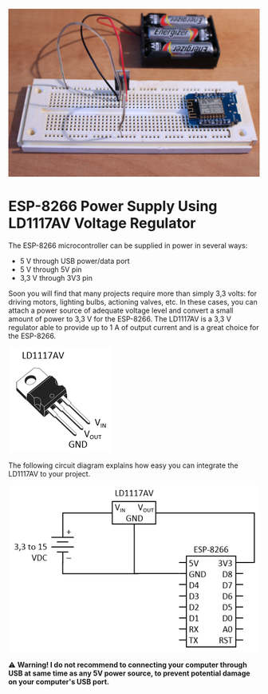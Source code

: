 ![Photo](Photo.jpg)

# ESP-8266 Power Supply Using LD1117AV Voltage Regulator

The ESP-8266 microcontroller can be supplied in power in several ways:

* 5 V through USB power/data port
* 5 V through 5V pin
* 3,3 V through 3V3 pin

Soon you will find that many projects require more than simply 3,3 volts: for driving motors, lighting bulbs, actioning valves, etc. In these cases, you can attach a power source of adequate voltage level and convert a small amount of power to 3,3 V for the ESP-8266. The LD1117AV is a 3,3 V regulator able to provide up to 1 A of output current and is a great choice for the ESP-8266.

![LD1117AV](LD1117AV%20Pinouts.png)

The following circuit diagram explains how easy you can integrate the LD1117AV to your project.

![circuit](Circuit.png)

⚠ **Warning! I do not recommend to connecting your computer through USB at same time as any 5V power source, to prevent potential damage on your computer's USB port.**
